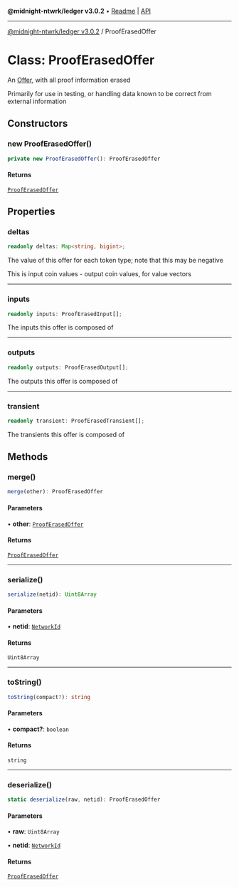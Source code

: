 **@midnight-ntwrk/ledger v3.0.2** • [Readme](../README.md) \| [API](../globals.md)

***

[@midnight-ntwrk/ledger v3.0.2](../README.md) / ProofErasedOffer

# Class: ProofErasedOffer

An [Offer](Offer.md), with all proof information erased

Primarily for use in testing, or handling data known to be correct from
external information

## Constructors

### new ProofErasedOffer()

```ts
private new ProofErasedOffer(): ProofErasedOffer
```

#### Returns

[`ProofErasedOffer`](ProofErasedOffer.md)

## Properties

### deltas

```ts
readonly deltas: Map<string, bigint>;
```

The value of this offer for each token type; note that this may be
negative

This is input coin values - output coin values, for value vectors

***

### inputs

```ts
readonly inputs: ProofErasedInput[];
```

The inputs this offer is composed of

***

### outputs

```ts
readonly outputs: ProofErasedOutput[];
```

The outputs this offer is composed of

***

### transient

```ts
readonly transient: ProofErasedTransient[];
```

The transients this offer is composed of

## Methods

### merge()

```ts
merge(other): ProofErasedOffer
```

#### Parameters

• **other**: [`ProofErasedOffer`](ProofErasedOffer.md)

#### Returns

[`ProofErasedOffer`](ProofErasedOffer.md)

***

### serialize()

```ts
serialize(netid): Uint8Array
```

#### Parameters

• **netid**: [`NetworkId`](../enumerations/NetworkId.md)

#### Returns

`Uint8Array`

***

### toString()

```ts
toString(compact?): string
```

#### Parameters

• **compact?**: `boolean`

#### Returns

`string`

***

### deserialize()

```ts
static deserialize(raw, netid): ProofErasedOffer
```

#### Parameters

• **raw**: `Uint8Array`

• **netid**: [`NetworkId`](../enumerations/NetworkId.md)

#### Returns

[`ProofErasedOffer`](ProofErasedOffer.md)
